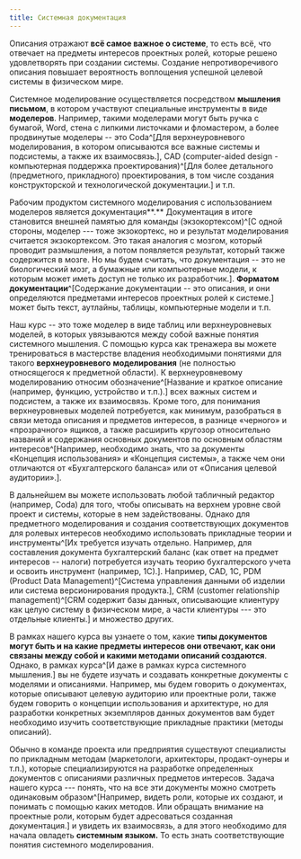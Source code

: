 ```yaml
---
title: Системная документация
---
```


Описания отражают **всё самое важное о системе**, то есть всё, что
отвечает на предметы интересов проектных ролей, которые решено
удовлетворять при создании системы. Создание непротиворечивого описания
повышает вероятность воплощения успешной целевой системы в физическом
мире.

Системное моделирование осуществляется посредством **мышления письмом**,
в котором участвуют специальные инструменты в виде **моделеров**.
Например, такими моделерами могут быть ручка с бумагой, Word, стена с
липкими листочками и фломастером, а более продвинутые моделеры -- это
Coda^[Для верхнеуровневого моделирования, в котором
описываются все важные системы и подсистемы, а также их
взаимосвязь.], CAD (сomputer-aided design - компьютерная
поддержка проектирования)^[Для более детального
(предметного, прикладного) проектирования, в том числе создания
конструкторской и технологической документации.] и т.п.

Рабочим продуктом системного моделирования с использованием моделеров
является документация**.** Документация в итоге становится внешней
памятью для команды (экзокортексом)^[С одной стороны,
моделер --- тоже экзокортекс, но и результат моделирования считается
экзокортексом. Это такая аналогия с мозгом, который проводит
размышления, а потом появляется результат, который также содержится в
мозге. Но мы будем считать, что документация -- это не биологический
мозг, а бумажные или компьютерные модели, к которым может иметь доступ
не только их разработчик.]. **Форматом
документации**^[Содержание документации -- это описания,
и они определяются предметами интересов проектных ролей к
системе.] может быть текст, аутлайны, таблицы,
компьютерные модели и т.п.

Наш курс -- это тоже моделер в виде таблиц или верхнеуровневых моделей,
в которых увязываются между собой важные понятия системного мышления. С
помощью курса как тренажера вы можете тренироваться в мастерстве
владения необходимыми понятиями для такого **верхнеуровневого**
**моделирования** (не полностью относящегося к предметной области). К
верхнеуровневому моделированию относим
обозначение^[Название и краткое описание (например,
функцию, устройство и т.п.).] всех важных систем и
подсистем, а также их взаимосвязь. Кроме того, для понимания
верхнеуровневых моделей потребуется, как минимум, разобраться в связи
метода описания и предметов интересов, в разнице «черного» и
«прозрачного» ящиков, а также расширить кругозор относительно названий и
содержания основных документов по основным областям
интересов^[Например, необходимо знать, что за документы
«Концепция использования» и «Концепция системы», а также чем они
отличаются от «Бухгалтерского баланса» или от «Описания целевой
аудитории».].

В дальнейшем вы можете использовать любой табличный редактор (например,
Coda) для того, чтобы описывать на верхнем уровне свой проект и системы,
которые в нем задействованы. Однако для предметного моделирования и
создания соответствующих документов для ролевых интересов необходимо
использовать прикладные теории и инструменты^[Их
требуется изучать отдельно. Например, для составления документа
бухгалтерский баланс (как ответ на предмет интересов -- налоги)
потребуется изучать теорию бухгалтерского учета и освоить инструмент
(например, 1С).]. Например, CAD, 1C, PDM (Product Data
Management)^[Система управления данными об изделии или
система версионирования продукта.], CRM (customer
relationship management)^[CRM содержит базы данных,
описывающие клиентуру как целую систему в физическом мире, а части
клиентуры --- это отдельные клиенты.] и множество других.

В рамках нашего курса вы узнаете о том, какие **типы документов могут
быть и на какие предметы интересов они отвечают, как они связаны между
собой и какими методами описаний создаются**. Однако, в рамках
курса^[И даже в рамках курса системного
мышления.] вы не будете изучать и создавать конкретные
документы с моделями и описаниями. Например, мы будем говорить о
документах, которые описывают целевую аудиторию или проектные роли,
также будем говорить о концепции использования и архитектуре, но для
разработки конкретных экземпляров данных документов вам будет необходимо
изучить соответствующие прикладные практики (методы описаний).

Обычно в команде проекта или предприятия существуют специалисты по
прикладным методам (маркетологи, архитекторы, продакт-оунеры и т.п.),
которые специализируются на разработке определенных документов с
описаниями различных предметов интересов. Задача нашего курса ---
понять, что на все эти документы можно смотреть одинаковым
образом^[Например, видеть роли, которые их создают, и
понимать с помощью каких методов. Или обращать внимание на проектные
роли, которым будет адресоваться созданная документация.]
и увидеть их взаимосвязь, а для этого необходимо для начала овладеть
**системным языком.** То есть знать соответствующие понятия системного
моделирования.

